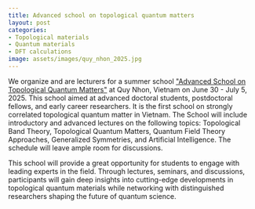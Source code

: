 ```yaml
---
title: Advanced school on topological quantum matters
layout: post
categories:
- Topological materials
- Quantum materials
- DFT calculations
image: assets/images/quy_nhon_2025.jpg
---
```


We organize and are lecturers for a summer school ["Advanced School on Topological Quantum Matters"](https://icisequynhon.com/conferences/2025/toposchool2025/index.html) at Quy Nhon, Vietnam on June 30 - July 5, 2025. This school aimed at advanced doctoral students, postdoctoral fellows, and early career researchers. It is the first school on strongly correlated topological quantum matter in Vietnam. The School will include introductory and advanced lectures on the following topics: Topological Band Theory, Topological Quantum Matters, Quantum Field Theory Approaches, Generalized Symmetries, and Artificial Intelligence. The schedule will leave ample room for discussions.

This school will provide a great opportunity for students to engage with leading experts in the field. Through lectures, seminars, and discussions, participants will gain deep insights into cutting-edge developments in topological quantum materials while networking with distinguished researchers shaping the future of quantum science.

